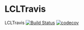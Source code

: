 # LCLTravis
LCLTravis
[![Build Status](https://travis-ci.org/Licl123/LCLTravis.svg?branch=master)](https://travis-ci.org/Licl123/LCLTravis)
[![codecov](https://codecov.io/gh/Licl123/LCLTravis/branch/master/graph/badge.svg)](https://codecov.io/gh/Licl123/LCLTravis)
